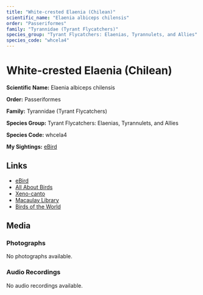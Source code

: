 ```yaml
---
title: "White-crested Elaenia (Chilean)"
scientific_name: "Elaenia albiceps chilensis"
order: "Passeriformes"
family: "Tyrannidae (Tyrant Flycatchers)"
species_group: "Tyrant Flycatchers: Elaenias, Tyrannulets, and Allies"
species_code: "whcela4"
---
```


# White-crested Elaenia (Chilean)

**Scientific Name:** Elaenia albiceps chilensis

**Order:** Passeriformes

**Family:** Tyrannidae (Tyrant Flycatchers)

**Species Group:** Tyrant Flycatchers: Elaenias, Tyrannulets, and Allies

**Species Code:** whcela4

**My Sightings:** [eBird](https://ebird.org/lifelist?r=world&time=life&spp=whcela4)

## Links
* [eBird](https://ebird.org/species/whcela4) 
* [All About Birds](https://www.allaboutbirds.org/guide/whcela4) 
* [Xeno-canto](https://www.xeno-canto.org/species/whcela4) 
* [Macaulay Library](https://search.macaulaylibrary.org/catalog?taxonCode=whcela4&sort=rating_rank_desc)
* [Birds of the World](https://birdsoftheworld.org/bow/species/whcela4)

## Media
### Photographs
No photographs available.

### Audio Recordings
No audio recordings available.

